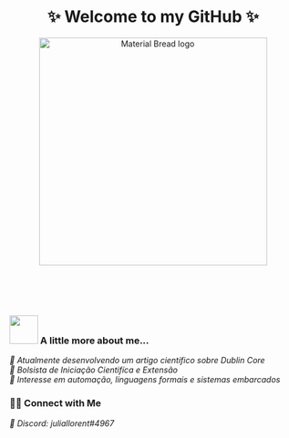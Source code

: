 <h1 align="center">   ✨ Welcome to my GitHub ✨
</h1>

<p align="center">
  <img width="400" src="https://user-images.githubusercontent.com/80781242/173729159-8d9dcfe5-1279-4a1d-9787-0ebaeec6ab51.gif" alt="Material Bread logo">
</p>
<br />
<br />
<br />




### <img src="https://media.giphy.com/media/VgCDAzcKvsR6OM0uWg/giphy.gif" width="50"> A little more about me...  


 *🔭 Atualmente desenvolvendo um artigo científico sobre Dublin Core* <br />
 *🍭 Bolsista de Iniciação Cientifíca e Extensão* <br />
 *🍥 Interesse em automação, linguagens formais e sistemas embarcados* <br />
 
 <h3> 🤝🏻 Connect with Me </h3>

 *🌸 Discord: juliallorent#4967* <br />
